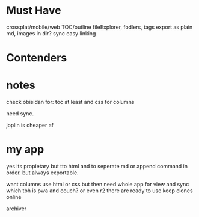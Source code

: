 # Must Have
crossplat/mobile/web 
TOC/outline
fileExplorer, fodlers, tags
export as plain md, images in dir?
sync
easy linking

# Contenders

# notes 
check obisidan for:
toc at least
and css for columns 

need sync.

joplin is cheaper af


# my app 
yes its propietary
but tto html and to seperate md
or append command in order.
but always exportable.

want columns
use html or css
but then need whole app for view and sync 
which tbh is pwa and couch? or even r2
there are ready to use keep clones online

archiver
